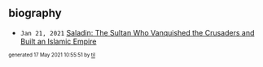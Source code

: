 ## biography


* <code>Jan 21, 2021</code> [Saladin: The Sultan Who Vanquished the Crusaders and Built an Islamic Empire](2021-01-21T01-17-38-saladin.md)

<sup><sub>generated 17 May 2021 10:55:51 by <a href='https://github.com/senorprogrammer/til'>til</a></sub></sup>
